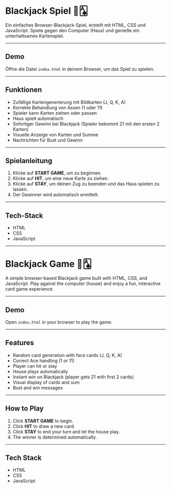 # Blackjack Spiel 🎲🂡

Ein einfaches Browser-Blackjack-Spiel, erstellt mit HTML, CSS und JavaScript. Spiele gegen den Computer (Haus) und genieße ein unterhaltsames Kartenspiel.

---

## Demo

Öffne die Datei `index.html` in deinem Browser, um das Spiel zu spielen.

---

## Funktionen

- Zufällige Kartengenerierung mit Bildkarten (J, Q, K, A)
- Korrekte Behandlung von Assen (1 oder 11)
- Spieler kann Karten ziehen oder passen
- Haus spielt automatisch
- Sofortiger Gewinn bei Blackjack (Spieler bekommt 21 mit den ersten 2 Karten)
- Visuelle Anzeige von Karten und Summe
- Nachrichten für Bust und Gewinn

---

## Spielanleitung

1. Klicke auf **START GAME**, um zu beginnen.
2. Klicke auf **HIT**, um eine neue Karte zu ziehen.
3. Klicke auf **STAY**, um deinen Zug zu beenden und das Haus spielen zu lassen.
4. Der Gewinner wird automatisch ermittelt.

---

## Tech-Stack

- HTML
- CSS
- JavaScript

---

# Blackjack Game 🎲🂡

A simple browser-based Blackjack game built with HTML, CSS, and JavaScript. Play against the computer (house) and enjoy a fun, interactive card game experience.

---

## Demo

Open `index.html` in your browser to play the game.

---

## Features

- Random card generation with face cards (J, Q, K, A)
- Correct Ace handling (1 or 11)
- Player can hit or stay
- House plays automatically
- Instant win on Blackjack (player gets 21 with first 2 cards)
- Visual display of cards and sum
- Bust and win messages

---

## How to Play

1. Click **START GAME** to begin.
2. Click **HIT** to draw a new card.
3. Click **STAY** to end your turn and let the house play.
4. The winner is determined automatically.

---

## Tech Stack

- HTML
- CSS
- JavaScript